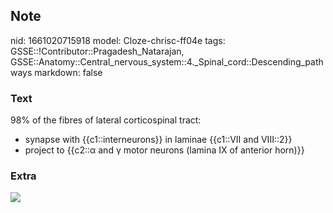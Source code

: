 ## Note
nid: 1661020715918
model: Cloze-chrisc-ff04e
tags: GSSE::!Contributor::Pragadesh_Natarajan, GSSE::Anatomy::Central_nervous_system::4._Spinal_cord::Descending_pathways
markdown: false

### Text
<div>
  98% of the fibres of lateral corticospinal tract:
</div>
<ul>
  <li>synapse with {{c1::interneurons}} in laminae {{c1::VII and
  VIII::2}}
  <li>project to {{c2::α and γ motor neurons (lamina IX of anterior
  horn)}}
</ul>

### Extra
<img src="67.png">
